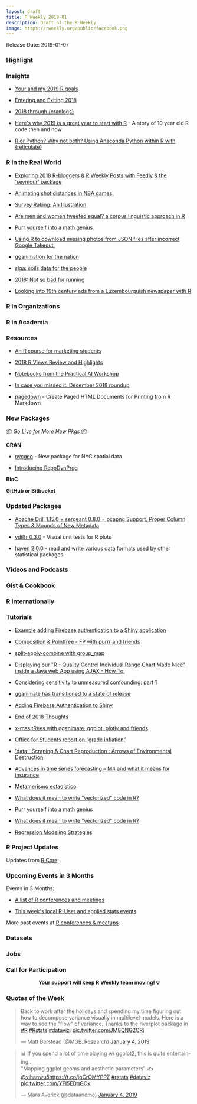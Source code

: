 ```yaml
---
layout: draft
title: R Weekly 2019-01
description: Draft of the R Weekly
image: https://rweekly.org/public/facebook.png
---
```


Release Date: 2019-01-07

###  Highlight




### Insights


+ [Your and my 2019 R goals](https://masalmon.eu/2019/01/01/r-goals/)

+ [Entering and Exiting 2018](https://www.data-imaginist.com/2019/entering-and-exiting-2018/)

+ [2018 through {cranlogs}](https://colinfay.me/12-months-cranlogs/)

+ [Here's why 2019 is a great year to start with R](https://jozefhajnala.gitlab.io/r/r908-10-year-old-code/) - A story of 10 year old R code then and now

+ [R or Python? Why not both? Using Anaconda Python within R with {reticulate}](https://www.brodrigues.co/blog/2018-12-30-reticulate/)

### R in the Real World

+ [Exploring 2018 R-bloggers & R Weekly Posts with Feedly & the 'seymour' package](https://rud.is/b/2018/12/31/exploring-2018-r-bloggers-r-weekly-posts-with-feedly-the-seymour-package/)

+ [Animating shot distances in NBA games.](https://luisdva.github.io/rstats/bball-shots/)


+ [Survey Raking: An Illustration](https://datawookie.netlify.com/blog/2018/12/survey-raking-an-illustration/)

+ [Are men and women tweeted equal? a corpus linguistic approach in R](https://peerchristensen.netlify.com/post/what-twitter-says-about-men-and-women-a-corpus-linguistic-approach-in-r/)

+ [Purr yourself into a math genius](http://staff.math.su.se/hoehle/blog/2019/01/04/mathgenius.html)

+ [Using R to download missing photos from JSON files after incorrect Google Takeout. ](https://dataplayground.netlify.com/blog/google-takeout-missing-photos-download-them-on-your-own/)


+ [gganimation for the nation](https://www.johnmackintosh.com/2019-01-06-gganimation-for-the-nation/)

+ [slga: soils data for the people](https://obrl-soil.github.io/slga-announcement/)

+ [2018: Not so bad for running](http://dirk.eddelbuettel.com/blog/2018/12/31#2018_strava_stats)


+ [Looking into 19th century ads from a Luxembourguish newspaper with R](https://www.brodrigues.co/blog/2019-01-04-newspapers/)

###  R in Organizations



###  R in Academia



###  Resources

+ [An R course for marketing students](https://bookdown.org/content/1340/)

+ [2018 R Views Review and Highlights](https://rviews.rstudio.com/2019/01/02/2018-r-views-highlights/)


+ [Notebooks from the Practical AI Workshop](https://blog.revolutionanalytics.com/2019/01/notebooks-from-the-practical-ai-workshop.html)

+ [In case you missed it: December 2018 roundup](https://blog.revolutionanalytics.com/2019/01/in-case-you-missed-it-december-2018-roundup.html)

+ [pagedown](https://pagedown.rbind.io/) - Create Paged HTML Documents for Printing from R Markdown

###  New Packages

<p class="added-hostname"><a href="https://rweekly.org/live" target="_blank" class="externalLink">📦 <i>Go Live for More New Pkgs</i> 📦</a></p>

**CRAN**

+ [nycgeo](https://nycgeo.mattherman.info) - New package for NYC spatial data

+ [Introducing RcppDynProg](http://www.win-vector.com/blog/2018/12/introducing-rcppdynprog/)

**BioC**


**GitHub or Bitbucket**



### Updated Packages

+ [Apache Drill 1.15.0 + sergeant 0.8.0 = pcapng Support, Proper Column Types & Mounds of New Metadata](https://rud.is/b/2019/01/02/apache-drill-1-15-0-sergeant-0-8-0-pcapng-support-proper-column-types-mounds-of-new-metadata/)


+ [vdiffr 0.3.0](https://github.com/lionel-/vdiffr) - Visual unit tests for R plots

+ [haven 2.0.0](https://haven.tidyverse.org/) - read and write various data formats used by other statistical packages

###  Videos and Podcasts



### Gist & Cookbook




### R Internationally


###  Tutorials

+ [Example adding Firebase authentication to a Shiny application](https://www.tychobra.com/posts/2019-01-03-firebasse-auth-wtih-shiny/)

+ [Composition & Pointfree - FP with purrr and friends](https://www.eokodie.com/blog/functional-programming-helpers-from-purrr-and-friends-part-2-composition/)




+ [split-apply-combine with group_map](https://coolbutuseless.github.io/2018/12/31/split-apply-combine-with-group_map/)

+ [Displaying our "R - Quality Control Individual Range Chart Made Nice" inside a Java web App using AJAX - How To.](https://laranikalranalytics.blogspot.com/2019/01/displaying-our-r-quality-control.html)

+ [Considering sensitivity to unmeasured confounding: part 1](https://www.rdatagen.net/post/what-does-it-mean-if-findings-are-sensitive-to-unmeasured-confounding/)

+ [gganimate has transitioned to a state of release](https://www.data-imaginist.com/2019/gganimate-has-transitioned-to-a-state-of-release/)

+ [Adding Firebase Authentication to Shiny](https://www.tychobra.com/posts/2019-01-03-firebasse-auth-wtih-shiny/)

+ [End of 2018 Thoughts](https://r-tastic.co.uk/post/end-of-2018-thoughts/)

+ [x-mas tRees with gganimate, ggplot, plotly and friends](http://smarterpoland.pl/index.php/2019/01/x-mas-trees-with-gganimate-ggplot-plotly-and-friends/)

+ [Office for Students report on “grade inflation”](https://statgeek.net/2019/01/02/office-for-students-report-on-grade-inflation/)

+ ['data:' Scraping & Chart Reproduction : Arrows of Environmental Destruction](https://rud.is/b/2019/01/03/data-scraping-chart-reproduction-arrows-of-environmental-destruction/)


+ [Advances in time series forecasting – M4 and what it means for insurance](http://ronaldrichman.co.za/2018/12/31/advances-in-time-series-forecasting-m4-and-what-it-means-for-insurance/)


+ [Metamerismo estadístico](https://eliocamp.github.io/codigo-r/2019/01/metamerismo-estad%C3%ADstico/)

+ [What does it mean to write "vectorized" code in R?](http://www.win-vector.com/blog/2019/01/what-does-it-mean-to-write-vectorized-code-in-r/)

+ [Purr yourself into a math genius](http://staff.math.su.se/hoehle/blog/2019/01/04/mathgenius.html)

+ [What does it mean to write "vectorized" code in R?](http://www.win-vector.com/blog/2019/01/what-does-it-mean-to-write-vectorized-code-in-r/)


+ [Regression Modeling Strategies](http://fharrell.com/talk/rmscsp/)


<!--<div class="post-more-begi
n"></div><div class="post-more-end"></div>-->

###  R Project Updates

Updates from [R Core](http://developer.r-project.org/blosxom.cgi/R-devel/NEWS):


###  Upcoming Events in 3 Months

Events in 3 Months:

+ [A list of R conferences and meetings](https://jumpingrivers.github.io/meetingsR/events.html)


+ [This week's local R-User and applied stats events](https://community.rstudio.com/c/irl)

More past events at [R conferences & meetups](https://conf.rweekly.org).

### Datasets




### Jobs




###  Call for Participation



<p class="hide-support added-hostname support-rweekly" style="text-align: center;font-weight: bold;">Your <a class="non-visited externalLink" href="https://www.patreon.com/rweekly" onclick="pas(this)">support</a> will keep R Weekly team moving! 💡</p>

###  Quotes of the Week

<blockquote class="twitter-tweet" data-lang="en"><p lang="en" dir="ltr">Back to work after the holidays and spending my time figuring out how to decompose variance visually in multilevel models. Here is a way to see the &quot;flow&quot; of variance. Thanks to the riverplot package in <a href="https://twitter.com/hashtag/R?src=hash&amp;ref_src=twsrc%5Etfw">#R</a> <a href="https://twitter.com/hashtag/Rstats?src=hash&amp;ref_src=twsrc%5Etfw">#Rstats</a> <a href="https://twitter.com/hashtag/dataviz?src=hash&amp;ref_src=twsrc%5Etfw">#dataviz</a>. <a href="https://t.co/JM8QNG2CRj">pic.twitter.com/JM8QNG2CRj</a></p>&mdash; Matt Barstead (@MGB_Research) <a href="https://twitter.com/MGB_Research/status/1081274645817577478?ref_src=twsrc%5Etfw">January 4, 2019</a></blockquote>

<blockquote class="twitter-tweet" data-lang="en"><p lang="en" dir="ltr">📊 If you spend a lot of time playing w/ ggplot2, this is quite entertaining…<br>&quot;Mapping ggplot geoms and aesthetic parameters&quot; ✍️ <a href="https://twitter.com/yihanwu5?ref_src=twsrc%5Etfw">@yihanwu5</a><a href="https://t.co/joCrOMYPPZ">https://t.co/joCrOMYPPZ</a> <a href="https://twitter.com/hashtag/rstats?src=hash&amp;ref_src=twsrc%5Etfw">#rstats</a> <a href="https://twitter.com/hashtag/dataviz?src=hash&amp;ref_src=twsrc%5Etfw">#dataviz</a> <a href="https://t.co/YFI5EDgGOk">pic.twitter.com/YFI5EDgGOk</a></p>&mdash; Mara Averick (@dataandme) <a href="https://twitter.com/dataandme/status/1081249450646011906?ref_src=twsrc%5Etfw">January 4, 2019</a></blockquote>

